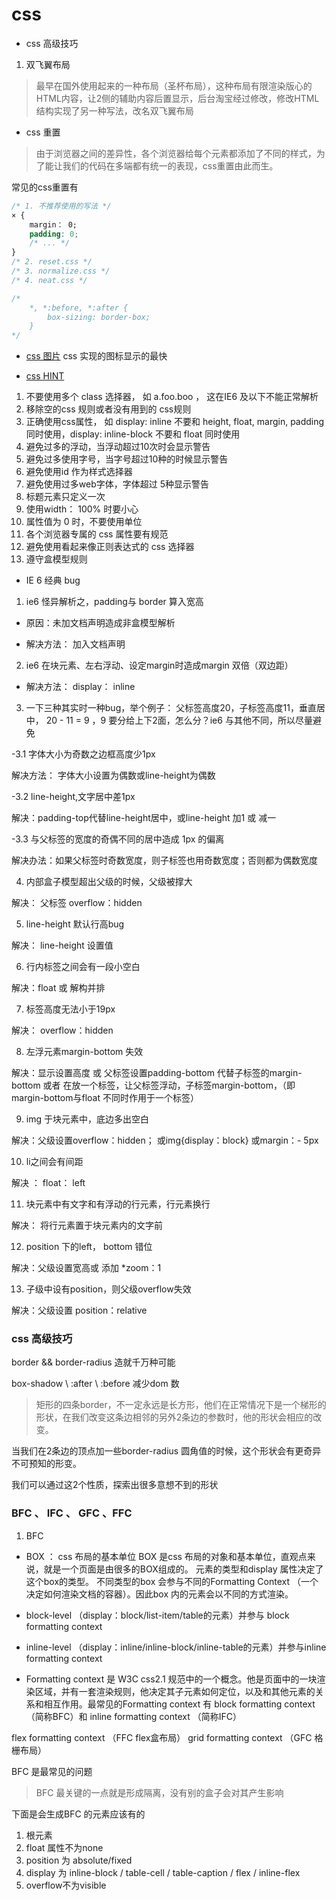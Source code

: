# css 

- css 高级技巧

1. 双飞翼布局

>  最早在国外使用起来的一种布局（圣杯布局），这种布局有限渲染版心的HTML内容，让2侧的辅助内容后置显示，后台淘宝经过修改，修改HTML 结构实现了另一种写法，改名双飞翼布局

- css 重置

> 由于浏览器之间的差异性，各个浏览器给每个元素都添加了不同的样式，为了能让我们的代码在多端都有统一的表现，css重置由此而生。

常见的css重置有 

```css
/* 1. 不推荐使用的写法 */
× {
    margin： 0;
    padding: 0;
    /* ... */
}
/* 2. reset.css */
/* 3. normalize.css */
/* 4. neat.css */

/* 
    *, *:before, *:after {
        box-sizing: border-box;
    }
*/

```
- [css 图片](https://cssicon.space/#/) css 实现的图标显示的最快

- [css HINT](https://webhint.io/)

1. 不要使用多个 class 选择器， 如 a.foo.boo ， 这在IE6 及以下不能正常解析
2. 移除空的css 规则或者没有用到的 css规则
3. 正确使用css属性， 如 display: inline 不要和 height, float, margin, padding同时使用，display: inline-block 不要和 float 同时使用
4. 避免过多的浮动，当浮动超过10次时会显示警告
5. 避免过多使用字号，当字号超过10种的时候显示警告
6. 避免使用id 作为样式选择器
7. 避免使用过多web字体，字体超过 5种显示警告
8. 标题元素只定义一次
9. 使用width： 100% 时要小心
10. 属性值为 0 时，不要使用单位
11. 各个浏览器专属的 css 属性要有规范
12. 避免使用看起来像正则表达式的 css 选择器
13. 遵守盒模型规则

- IE 6 经典 bug

1. ie6 怪异解析之，padding与 border 算入宽高

- 原因：未加文档声明造成非盒模型解析

- 解决方法： 加入文档声明 <!doctype html>

2. ie6 在块元素、左右浮动、设定margin时造成margin 双倍（双边距）

- 解决方法： display： inline

3. 一下三种其实时一种bug，举个例子： 父标签高度20，子标签高度11，垂直居中， 20 - 11 = 9 ，9 要分给上下2面，怎么分？ie6 与其他不同，所以尽量避免

-3.1 字体大小为奇数之边框高度少1px

解决方法： 字体大小设置为偶数或line-height为偶数

-3.2 line-height,文字居中差1px

解决：padding-top代替line-height居中，或line-height 加1 或 减一

-3.3 与父标签的宽度的奇偶不同的居中造成 1px 的偏离

解决办法：如果父标签时奇数宽度，则子标签也用奇数宽度；否则都为偶数宽度

4. 内部盒子模型超出父级的时候，父级被撑大

解决： 父标签 overflow：hidden

5. line-height 默认行高bug

解决： line-height 设置值

6. 行内标签之间会有一段小空白

解决：float 或 解构并排

7. 标签高度无法小于19px

解决： overflow：hidden

8. 左浮元素margin-bottom 失效

解决：显示设置高度 或 父标签设置padding-bottom 代替子标签的margin-bottom 或者 在放一个标签，让父标签浮动，子标签margin-bottom，（即 margin-bottom与float 不同时作用于一个标签）

9. img 于块元素中，底边多出空白

解决：父级设置overflow：hidden； 或img{display：block} 或margin：- 5px

10. li之间会有间距

解决 ： float： left

11. 块元素中有文字和有浮动的行元素，行元素换行

解决： 将行元素置于块元素内的文字前

12. position 下的left， bottom 错位

解决：父级设置宽高或 添加 *zoom：1

13. 子级中设有position，则父级overflow失效

解决：父级设置 position：relative

### css 高级技巧

border && border-radius 造就千万种可能

box-shadow \ :after \ :before  减少dom 数

> 矩形的四条border，不一定永远是长方形，他们在正常情况下是一个梯形的形状，在我们改变这条边相邻的另外2条边的参数时，他的形状会相应的改变。

当我们在2条边的顶点加一些border-radius 圆角值的时候，这个形状会有更奇异不可预知的形变。

我们可以通过这2个性质，探索出很多意想不到的形状

### BFC 、 IFC 、 GFC  、FFC

1. BFC

- BOX ： css 布局的基本单位
BOX 是css 布局的对象和基本单位，直观点来说，就是一个页面是由很多的BOX组成的。 元素的类型和display 属性决定了这个box的类型。 不同类型的box 会参与不同的Formatting Context （一个决定如何渲染文档的容器）。因此box 内的元素会以不同的方式渲染。

- block-level （display：block/list-item/table的元素）并参与 block formatting context

- inline-level （display：inline/inline-block/inline-table的元素）并参与inline formatting context

- Formatting context 是 W3C css2.1 规范中的一个概念。他是页面中的一块渲染区域，并有一套渲染规则，他决定其子元素如何定位，以及和其他元素的关系和相互作用。最常见的Formatting context 有 block formatting context （简称BFC）和 inline formatting context （简称IFC）

flex formatting context （FFC flex盒布局）
grid formatting context （GFC 格栅布局）

BFC 是最常见的问题

> BFC 最关键的一点就是形成隔离，没有别的盒子会对其产生影响

下面是会生成BFC 的元素应该有的

1. 根元素
2. float 属性不为none
3. position 为 absolute/fixed
4. display 为 inline-block / table-cell / table-caption / flex / inline-flex
5. overflow不为visible
